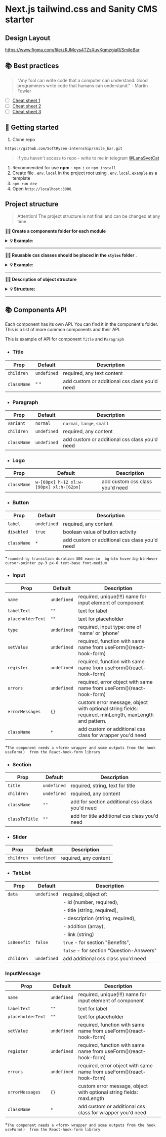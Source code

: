 # Next.js tailwind.css and Sanity CMS starter

## Design Layout

https://www.figma.com/file/zRJMcys4TZsXuvKqmzgjaR/SmileBar

## 📚 Best practices

> "Any fool can write code that a computer can understand. Good programmers
> write code that humans can understand." - Martin Fowler

- [ ] [Cheat sheet 1](https://my-js.org/docs/other/best-practices#%D1%88%D0%BF%D0%B0%D1%80%D0%B3%D0%B0%D0%BB%D0%BA%D0%B0-%D0%BF%D0%BE-react)
- [ ] [Cheat sheet 2](https://my-js.org/docs/other/react-philosophies)
- [ ] [Cheat sheet 3](https://alexkondov.com/tao-of-react/)

## 🥁 Getting started

1. Clone repo

```bash
https://github.com/SoftRyzen-internship/smile_bar.git
```

> if you haven't access to repo - write to me in telegram
> [@LanaSvetCat](https://t.me/LanaSvetCat)

1. Recommended for use **npm** - `npm i` or `npm install`
2. Create file `.env.local` in the project root using `.env.local.example` as a
   template
3. `npm run dev`
4. Open `http://localhost:3000`.

## Project structure

> Attention! The project structure is not final and can be changed at any time.

**💁‍♀️ Create a components folder for each module**

<details>

<summary><b>💡 Example:</b></summary>

<br/>

```
# ✅ Good

├── sections
    ├── Header
        ├── index.js
        ├── Header.jsx
    ├── Footer
        ├── index.js
        ├── Footer.jsx
```

</details>

---

**💁‍♀️ Reusable css classes should be placed in the `styles` folder .**

<details>

<summary><b>💡 Example:</b></summary>

<br/>

```css
/*globals.css */

@layer components {
  .your-class {
    @apply ...;
  }
}
```

</details>

---

**💁‍♀️ Description of object structure**

<details>

<summary><b>💡 Structure: </b></summary>

<br/>

```
|-- components -> folder with reusable components
  |-- NameComponent -> folders for each component
    |-- NameComponent.jsx -> main component
    |-- index.js -> file for re-export
|-- app -> pages and routing
|-- public -> static files
|-- styles -> global styles

<!-- You can create these folders already in work -->
|-- data -> data for the project ( from graphql, json, etc.)
|-- hooks -> custom users hooks
|-- utils -> helpers, functions, etc.
```

</details>

---

## 📚 Components API

Each component has its own API. You can find it in the component's folder. This
is a list of more common components and their API.

This is example of API for component `Title` and `Paragraph`

- ### Title

| Prop        | Default     | Description                                   |
| ----------- | ----------- | --------------------------------------------- |
| `children`  | `undefined` | required, any text content                    |
| `className` | " "         | add custom or additional css class you'd need |

- ### Paragraph

| Prop        | Default     | Description                                   |
| ----------- | ----------- | --------------------------------------------- |
| `variant`   | `normal`    | `normal`, `large`, `small`                    |
| `children`  | `undefined` | required, any content                         |
| `className` | `undefined` | add custom or additional css class you'd need |

- ### Logo

| Prop        | Default                                 | Description                     |
| ----------- | --------------------------------------- | ------------------------------- |
| `className` | `w-[68px] h-12 xl:w-[90px] xl:h-[62px]` | add custom css class you'd need |

- ### Button

| Prop        | Default     | Description                                   |
| ----------- | ----------- | --------------------------------------------- |
| `label`     | `undefined` | required, any content                         |
| `disabled`  | `true`      | boolean value of button activity              |
| `className` | `*`         | add custom or additional css class you'd need |

\*`rounded-lg transition duration-300 ease-in  bg-btn hover:bg-btnHover  cursor-pointer py-3 px-6 text-base font-medium`

- ### Input

| Prop              | Default     | Description                                                                                           |
| ----------------- | ----------- | ----------------------------------------------------------------------------------------------------- |
| `name`            | `undefined` | required, unique(!!!) name for input element of component                                             |
| `labelText`       | `""`        | text for label                                                                                        |
| `placeholderText` | `""`        | text for placeholder                                                                                  |
| `type`            | `undefined` | required, input type: one of 'name' or 'phone'                                                        |
| `setValue`        | `undefined` | required, function with same name from useForm()(react-hook-form)                                     |
| `register`        | `undefined` | required, function with same name from useForm()(react-hook-form)                                     |
| `errors`          | `undefined` | required, error object with same name from useForm()(react-hook-form)                                 |
| `errorMessages`   | `{}`        | custom error message, object with optional string fields: required, minLength, maxLength and pattern. |
| `className`       | `*`         | add custom or additional css class for wrapper you'd need                                             |

\*`The component needs a <form> wrapper and some outputs from the hook useForm()  from the React-hook-form library`

- ### Section

| Prop           | Default     | Description                                     |
| -------------- | ----------- | ----------------------------------------------- |
| `title`        | `undefined` | required, string, text for title                |
| `children`     | `undefined` | required, any content                           |
| `className`    | `""`        | add for section additional css class you'd need |
| `classToTitle` | `""`        | add for title additional css class you'd need   |

- ### Slider

| Prop       | Default     | Description           |
| ---------- | ----------- | --------------------- |
| `children` | `undefined` | required, any content |

- ### TabList

| Prop        | Default     | Description                              |
| ----------- | ----------- | ---------------------------------------- |
| `data`      | `undefined` | required, object of:                     |
|             |             | - id (number, required),                 |
|             |             | - title (string, required),              |
|             |             | - description (string, required),        |
|             |             | - addition (array),                      |
|             |             | - link (string)                          |
| `isBenefit` | `false`     | `true` - for section "Benefits",         |
|             |             | `false` - for section "Question-Answers" |
| `children`  | `undefined` | add additional css class you'd need      |

### InputMessage

| Prop              | Default     | Description                                                           |
| ----------------- | ----------- | --------------------------------------------------------------------- |
| `name`            | `undefined` | required, unique(!!!) name for input element of component             |
| `labelText`       | `""`        | text for label                                                        |
| `placeholderText` | `""`        | text for placeholder                                                  |
| `setValue`        | `undefined` | required, function with same name from useForm()(react-hook-form)     |
| `register`        | `undefined` | required, function with same name from useForm()(react-hook-form)     |
| `errors`          | `undefined` | required, error object with same name from useForm()(react-hook-form) |
| `errorMessages`   | `{}`        | custom error message, object with optional string fields: maxLength   |
| `className`       | `*`         | add custom or additional css class for wrapper you'd need             |

\*`The component needs a <form> wrapper and some outputs from the hook useForm()  from the React-hook-form library`
